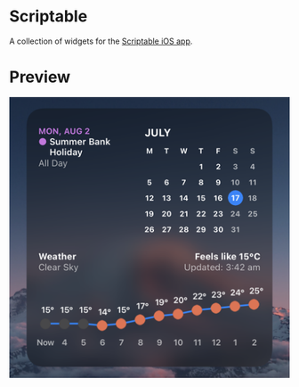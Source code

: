 # Scriptable
A collection of widgets for the [Scriptable iOS app](https://scriptable.app/).

# Preview
![PreviewImage](https://github.com/PINPAL/ScriptableWidgets/blob/main/images/preview.png?raw=true)
